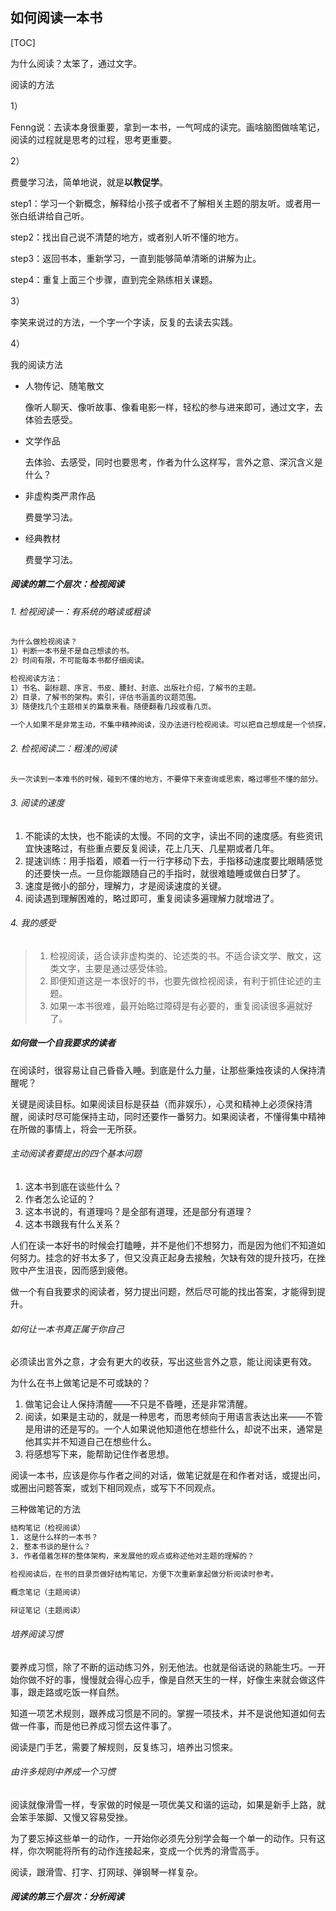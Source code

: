 ## 如何阅读一本书

[TOC]

为什么阅读？太笨了，通过文字。



阅读的方法

1）

Fenng说：去读本身很重要，拿到一本书，一气呵成的读完。画啥脑图做啥笔记，阅读的过程就是思考的过程，思考更重要。

2）

费曼学习法，简单地说，就是**以教促学**。

step1：学习一个新概念，解释给小孩子或者不了解相关主题的朋友听。或者用一张白纸讲给自己听。

step2：找出自己说不清楚的地方，或者别人听不懂的地方。

step3：返回书本，重新学习，一直到能够简单清晰的讲解为止。

step4：重复上面三个步骤，直到完全熟练相关课题。

3）

李笑来说过的方法，一个字一个字读，反复的去读去实践。

4）

我的阅读方法

- 人物传记、随笔散文

  像听人聊天、像听故事、像看电影一样，轻松的参与进来即可，通过文字，去体验去感受。

- 文学作品

  去体验、去感受，同时也要思考，作者为什么这样写，言外之意、深沉含义是什么？

- 非虚构类严肃作品

  费曼学习法。

- 经典教材

  费曼学习法。

##### 阅读的第二个层次：检视阅读

###### 1. 检视阅读一：有系统的略读或粗读

```tex
为什么做检视阅读？
1）判断一本书是不是自己想读的书。
2）时间有限，不可能每本书都仔细阅读。

检视阅读方法：
1）书名、副标题、序言、书皮、腰封、封底、出版社介绍，了解书的主题。
2）目录，了解书的架构。索引，评估书涵盖的议题范围。
3）随便找几个主题相关的篇章来看。随便翻看几段或看几页。

一个人如果不是非常主动，不集中精神阅读，没办法进行检视阅读。可以把自己想成是一个侦探，在找寻一本书的主题或思想线索，随时保持敏感，就很容易让一切状况清楚。
```

###### 2. 检视阅读二：粗浅的阅读

```tex
头一次读到一本难书的时候，碰到不懂的地方，不要停下来查询或思索，略过哪些不懂的部分。
```

###### 3. 阅读的速度

1. 不能读的太快，也不能读的太慢。不同的文字，读出不同的速度感。有些资讯宜快速略过，有些重点要反复阅读，花上几天、几星期或者几年。
2. 提速训练：用手指着，顺着一行一行字移动下去，手指移动速度要比眼睛感觉的还要快一点。一旦你能跟随自己的手指时，就很难瞌睡或做白日梦了。
3. 速度是微小的部分，理解力，才是阅读速度的关键。
4. 阅读遇到理解困难的，略过即可，重复阅读多遍理解力就增进了。

###### 4. 我的感受

> 1. 检视阅读，适合读非虚构类的、论述类的书。不适合读文学、散文，这类文字，主要是通过感受体验。
> 2. 即便知道这是一本很好的书，也要先做检视阅读，有利于抓住论述的主题。
> 3. 如果一本书很难，最开始略过障碍是有必要的，重复阅读很多遍就好了。



##### 如何做一个自我要求的读者

在阅读时，很容易让自己昏昏入睡。到底是什么力量，让那些秉烛夜读的人保持清醒呢？

关键是阅读目标。如果阅读目标是获益（而非娱乐），心灵和精神上必须保持清醒，阅读时尽可能保持主动，同时还要作一番努力。如果阅读者，不懂得集中精神在所做的事情上，将会一无所获。

###### 主动阅读者要提出的四个基本问题

1. 这本书到底在谈些什么？
2. 作者怎么论证的？
3. 这本书说的，有道理吗？是全部有道理，还是部分有道理？
4. 这本书跟我有什么关系？

人们在读一本好书的时候会打瞌睡，并不是他们不想努力，而是因为他们不知道如何努力。挂念的好书太多了，但又没真正起身去接触，欠缺有效的提升技巧，在挫败中产生沮丧，因而感到疲倦。

做一个有自我要求的阅读者，努力提出问题，然后尽可能的找出答案，才能得到提升。

###### 如何让一本书真正属于你自己

必须读出言外之意，才会有更大的收获，写出这些言外之意，能让阅读更有效。

为什么在书上做笔记是不可或缺的？

1. 做笔记会让人保持清醒——不只是不昏睡，还是非常清醒。
2. 阅读，如果是主动的，就是一种思考，而思考倾向于用语言表达出来——不管是用讲的还是写的。一个人如果说他知道他在想些什么，却说不出来，通常是他其实并不知道自己在想些什么。
3. 将感想写下来，能帮助记住作者思想。

阅读一本书，应该是你与作者之间的对话，做笔记就是在和作者对话，或提出问，或圈出问题答案，或划下相同观点，或写下不同观点。

三种做笔记的方法

```tex
结构笔记（检视阅读）
1. 这是什么样的一本书？
2. 整本书谈的是什么？
3. 作者借着怎样的整体架构，来发展他的观点或称述他对主题的理解的？

检视阅读后，在书的目录页做好结构笔记，方便下次重新拿起做分析阅读时参考。
```

```tex
概念笔记（主题阅读）

```

```tex
辩证笔记（主题阅读）

```

###### 培养阅读习惯

要养成习惯，除了不断的运动练习外，别无他法。也就是俗话说的熟能生巧。一开始你做不好的事，慢慢就会得心应手，像是自然天生的一样，好像生来就会做这件事，跟走路或吃饭一样自然。

知道一项艺术规则，跟养成习惯是不同的。掌握一项技术，并不是说他知道如何去做一件事，而是他已养成习惯去这件事了。

阅读是门手艺，需要了解规则，反复练习，培养出习惯来。

###### 由许多规则中养成一个习惯

阅读就像滑雪一样，专家做的时候是一项优美又和谐的运动，如果是新手上路，就会笨手笨脚、又慢又容易受挫。

为了要忘掉这些单一的动作，一开始你必须先分别学会每一个单一的动作。只有这样，你次啊能将所有的动作连接起来，变成一个优秀的滑雪高手。

阅读，跟滑雪、打字、打网球、弹钢琴一样复杂。

##### 阅读的第三个层次：分析阅读

